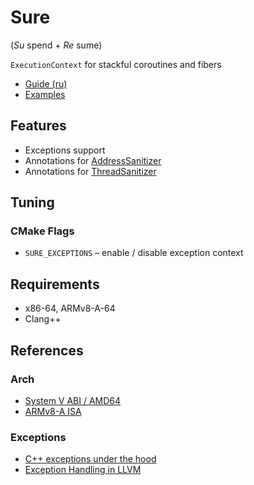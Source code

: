 # Sure 

(_Su_ spend + _Re_ sume)

`ExecutionContext` for stackful coroutines and fibers

- [Guide (ru)](docs/ru/guide.md)
- [Examples](https://gitlab.com/Lipovsky/sure-flow)

## Features

- Exceptions support
- Annotations for [AddressSanitizer](https://clang.llvm.org/docs/AddressSanitizer.html)
- Annotations for [ThreadSanitizer](https://clang.llvm.org/docs/ThreadSanitizer.html)

## Tuning

### CMake Flags

- `SURE_EXCEPTIONS` – enable / disable exception context

## Requirements

- x86-64, ARMv8-A-64
- Clang++

## References

### Arch

- [System V ABI / AMD64](https://www.uclibc.org/docs/psABI-x86_64.pdf)
- [ARMv8-A ISA](https://documentation-service.arm.com/static/613a2c38674a052ae36ca307)

### Exceptions

- [C++ exceptions under the hood](https://monkeywritescode.blogspot.com/p/c-exceptions-under-hood.html)
- [Exception Handling in LLVM](https://llvm.org/docs/ExceptionHandling.html)
